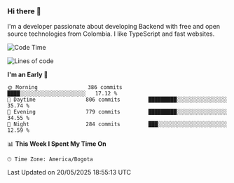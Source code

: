 ### Hi there 👋

I'm a developer passionate about developing Backend with free and open source technologies from Colombia. I like TypeScript and fast websites.

<!--START_SECTION:waka-->
![Code Time](http://img.shields.io/badge/Code%20Time-5%2C334%20hrs%2058%20mins-blue)

![Lines of code](https://img.shields.io/badge/From%20Hello%20World%20I%27ve%20Written-5.1%20million%20lines%20of%20code-blue)

**I'm an Early 🐤** 

```text
🌞 Morning                386 commits         ████░░░░░░░░░░░░░░░░░░░░░   17.12 % 
🌆 Daytime                806 commits         █████████░░░░░░░░░░░░░░░░   35.74 % 
🌃 Evening                779 commits         █████████░░░░░░░░░░░░░░░░   34.55 % 
🌙 Night                  284 commits         ███░░░░░░░░░░░░░░░░░░░░░░   12.59 % 
```


📊 **This Week I Spent My Time On** 

```text
🕑︎ Time Zone: America/Bogota
```


 Last Updated on 20/05/2025 18:55:13 UTC
<!--END_SECTION:waka-->
